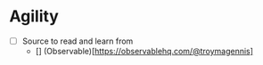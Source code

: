 # Agility

- [ ] Source to read and learn from
  - [] (Observable)[https://observablehq.com/@troymagennis]
